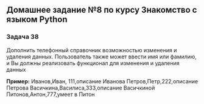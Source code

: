 ## Домашнее задание №8 по курсу Знакомство с языком Python

### Задача 38
Дополнить телефонный справочник возможностью изменения и удаления данных. Пользователь также может ввести имя или фамилию, и Вы должны реализовать функционал для изменения и удаления данных

**Пример:**
Иванов,Иван, 111,описание Иванова
Петров,Петр,222,описание Петрова
Васичкина,Василиса,333,описание Васичкиной
Питонов,Антон,777,умеет в Питон